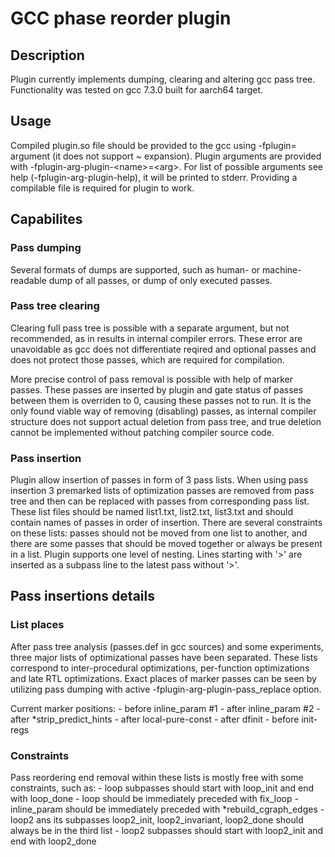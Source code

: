 # GCC phase reorder plugin

## Description

Plugin currently implements dumping, clearing and altering gcc pass tree. Functionality was tested on gcc 7.3.0 built for aarch64 target.

## Usage

Compiled plugin.so file should be provided to the gcc using -fplugin= argument (it does not support ~ expansion). 
Plugin arguments are provided with -fplugin-arg-plugin-\<name\>=\<arg\>. For list of possible arguments see help (-fplugin-arg-plugin-help), it will be printed to stderr. 
Providing a compilable file is required for plugin to work. 

## Capabilites

### Pass dumping

Several formats of dumps are supported, such as human- or machine- readable dump of all passes, or dump of only executed passes.

### Pass tree clearing

Clearing full pass tree is possible with a separate argument, but not recommended, as in results in internal compiler errors.
These error are unavoidable as gcc does not differentiate reqired and optional passes and does not protect those passes, which are required for compilation.

More precise control of pass removal is possible with help of marker passes. These passes are inserted by plugin and gate status of passes between them is overriden to 0, causing these passes not to run.
It is the only found viable way of removing (disabling) passes, as internal compiler structure does not support actual deletion from pass tree, 
and true deletion cannot be implemented without patching compiler source code.

### Pass insertion

Plugin allow insertion of passes in form of 3 pass lists. When using pass insertion 3 premarked lists of optimization passes are removed from pass tree 
and then can be replaced with passes from corresponding pass list. These list files should be named list1.txt, list2.txt, list3.txt and should contain names of passes in order of insertion.
There are several constraints on these lists: passes should not be moved from one list to another, and there are some passes that should be moved together or always be present in a list.
Plugin supports one level of nesting. Lines starting with '>' are inserted as a subpass line to the latest pass without '>'.

## Pass insertions details

### List places

After pass tree analysis (passes.def in gcc sources) and some experiments, three major lists of optimizational passes have been separated. These lists correspond to inter-procedural optimizations,
per-function optimizations and late RTL optimizations. Exact places of marker passes can be seen by utilizing pass dumping with active -fplugin-arg-plugin-pass\_replace option.


Current marker positions:
	- before inline\_param #1
	- after inline\_param #2
	- after \*strip\_predict\_hints
	- after local-pure-const 
	- after dfinit
	- before init-regs

### Constraints

Pass reordering end removal within these lists is mostly free with some constraints, such as:
	- loop subpasses should start with loop\_init and end with loop\_done
	- loop should be immediately preceded with fix\_loop
	- inline\_param should be immediately preceded with \*rebuild\_cgraph\_edges
	- loop2 ans its subpasses loop2\_init, loop2\_invariant, loop2\_done should always be in the third list 
	- loop2 subpasses should start with loop2\_init and end with loop2\_done
